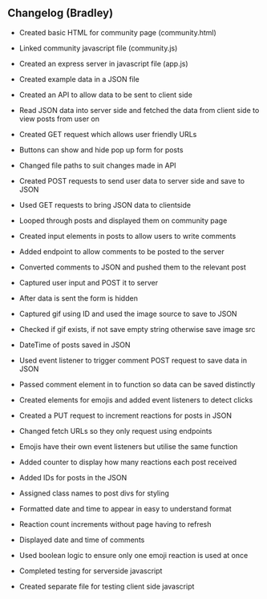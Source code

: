 ## Changelog (Bradley)

- Created basic HTML for community page (community.html)
- Linked community javascript file (community.js)
- Created an express server in javascript file (app.js)
- Created example data in a JSON file
- Created an API to allow data to be sent to client side
- Read JSON data into server side and fetched the data from client side to view posts from user on

- Created GET request which allows user friendly URLs
- Buttons can show and hide pop up form for posts
- Changed file paths to suit changes made in API
- Created POST requests to send user data to server side and save to JSON
- Used GET requests to bring JSON data to clientside
- Looped through posts and displayed them on community page
- Created input elements in posts to allow users to write comments
- Added endpoint to allow comments to be posted to the server
- Converted comments to JSON and pushed them to the relevant post
- Captured user input and POST it to server
- After data is sent the form is hidden
- Captured gif using ID and used the image source to save to JSON
- Checked if gif exists, if not save empty string otherwise save image src
- DateTime of posts saved in JSON
- Used event listener to trigger comment POST request to save data in JSON
- Passed comment element in to function so data can be saved distinctly
- Created elements for emojis and added event listeners to detect clicks
- Created a PUT request to increment reactions for posts in JSON
- Changed fetch URLs so they only request using endpoints 
- Emojis have their own event listeners but utilise the same function
- Added counter to display how many reactions each post received
- Added IDs for posts in the JSON
- Assigned class names to post divs for styling
- Formatted date and time to appear in easy to understand format
- Reaction count increments without page having to refresh
- Displayed date and time of comments
- Used boolean logic to ensure only one emoji reaction is used at once
- Completed testing for serverside javascript
- Created separate file for testing client side javascript
